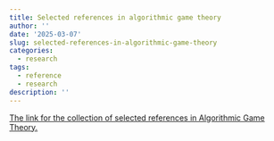 ```yaml
---
title: Selected references in algorithmic game theory
author: ''
date: '2025-03-07'
slug: selected-references-in-algorithmic-game-theory
categories:
  - research
tags:
  - reference
  - research
description: ''
---
```


[The link for the collection of selected references in Algorithmic Game Theory.](/exported_reference_Algorithmic_Game_Theory.html)
